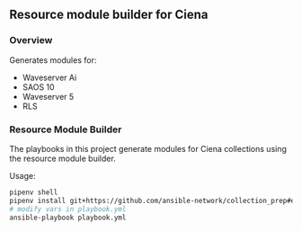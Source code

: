 ##  Resource module builder for Ciena

### Overview

Generates modules for:

* Waveserver Ai
* SAOS 10
* Waveserver 5
* RLS

### Resource Module Builder

The playbooks in this project generate modules for Ciena collections using the resource module builder.

Usage:

```bash
pipenv shell
pipenv install git+https://github.com/ansible-network/collection_prep#egg=collection_prep
# modify vars in playbook.yml
ansible-playbook playbook.yml
```
